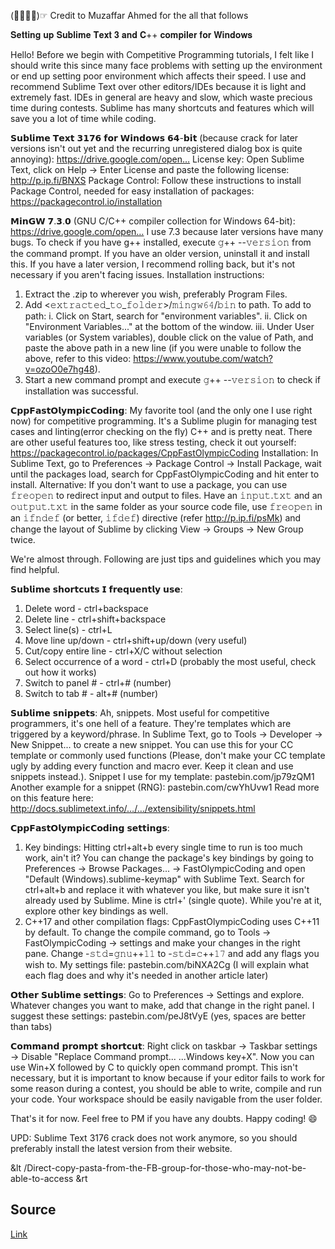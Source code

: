 (☞ﾟ∀ﾟ)☞ Credit to Muzaffar Ahmed for the all that follows

𝐒𝐞𝐭𝐭𝐢𝐧𝐠 𝐮𝐩 𝐒𝐮𝐛𝐥𝐢𝐦𝐞 𝐓𝐞𝐱𝐭 𝟑 𝐚𝐧𝐝 𝐂++ 𝐜𝐨𝐦𝐩𝐢𝐥𝐞𝐫 𝐟𝐨𝐫 𝐖𝐢𝐧𝐝𝐨𝐰𝐬

Hello!
Before we begin with Competitive Programming tutorials, I felt like I should write this since many face problems with setting up the environment or end up setting poor environment which affects their speed.
I use and recommend Sublime Text over other editors/IDEs because it is light and extremely fast. IDEs in general are heavy and slow, which waste precious time during contests. Sublime has many shortcuts and features which will save you a lot of time while coding.

𝗦𝘂𝗯𝗹𝗶𝗺𝗲 𝗧𝗲𝘅𝘁 𝟯𝟭𝟳𝟲 𝗳𝗼𝗿 𝗪𝗶𝗻𝗱𝗼𝘄𝘀 𝟲𝟰-𝗯𝗶𝘁 (because crack for later versions isn't out yet and the recurring unregistered dialog box is quite annoying):
https://drive.google.com/open…
License key:
Open Sublime Text, click on Help → Enter License and paste the following license: http://p.ip.fi/BNXS
Package Control:
Follow these instructions to install Package Control, needed for easy installation of packages: https://packagecontrol.io/installation

𝗠𝗶𝗻𝗚𝗪 𝟳.𝟯.𝟬 (GNU C/C++ compiler collection for Windows 64-bit):
https://drive.google.com/open…
I use 7.3 because later versions have many bugs.
To check if you have g++ installed, execute 𝚐++ --𝚟𝚎𝚛𝚜𝚒𝚘𝚗 from the command prompt. If you have an older version, uninstall it and install this. If you have a later version, I recommend rolling back, but it's not necessary if you aren't facing issues.
Installation instructions:
1. Extract the .zip to wherever you wish, preferably Program Files.
2. Add <𝚎𝚡𝚝𝚛𝚊𝚌𝚝𝚎𝚍_𝚝𝚘_𝚏𝚘𝚕𝚍𝚎𝚛>/𝚖𝚒𝚗𝚐𝚠𝟼𝟺/𝚋𝚒𝚗 to path. To add to path:
i. Click on Start, search for "environment variables".
ii. Click on "Environment Variables..." at the bottom of the window.
iii. Under User variables (or System variables), double click on the value of Path, and paste the above path in a new line (if you were unable to follow the above, refer to this video: https://www.youtube.com/watch?v=ozoO0e7hg48).
3. Start a new command prompt and execute 𝚐++ --𝚟𝚎𝚛𝚜𝚒𝚘𝚗 to check if installation was successful.

𝗖𝗽𝗽𝗙𝗮𝘀𝘁𝗢𝗹𝘆𝗺𝗽𝗶𝗰𝗖𝗼𝗱𝗶𝗻𝗴:
My favorite tool (and the only one I use right now) for competitive programming. It's a Sublime plugin for managing test cases and linting(error checking on the fly) C++ and is pretty neat. There are other useful features too, like stress testing, check it out yourself: https://packagecontrol.io/packages/CppFastOlympicCoding
Installation:
In Sublime Text, go to Preferences → Package Control → Install Package, wait until the packages load, search for CppFastOlympicCoding and hit enter to install.
Alternative:
If you don't want to use a package, you can use 𝚏𝚛𝚎𝚘𝚙𝚎𝚗 to redirect input and output to files. Have an 𝚒𝚗𝚙𝚞𝚝.𝚝𝚡𝚝 and an 𝚘𝚞𝚝𝚙𝚞𝚝.𝚝𝚡𝚝 in the same folder as your source code file, use 𝚏𝚛𝚎𝚘𝚙𝚎𝚗 in an 𝚒𝚏𝚗𝚍𝚎𝚏 (or better, 𝚒𝚏𝚍𝚎𝚏) directive (refer http://p.ip.fi/psMk) and change the layout of Sublime by clicking View → Groups → New Group twice.

We're almost through. Following are just tips and guidelines which you may find helpful.

𝗦𝘂𝗯𝗹𝗶𝗺𝗲 𝘀𝗵𝗼𝗿𝘁𝗰𝘂𝘁𝘀 𝗜 𝗳𝗿𝗲𝗾𝘂𝗲𝗻𝘁𝗹𝘆 𝘂𝘀𝗲:
1. Delete word - ctrl+backspace
2. Delete line - ctrl+shift+backspace
3. Select line(s) - ctrl+L
4. Move line up/down - ctrl+shift+up/down (very useful)
5. Cut/copy entire line - ctrl+X/C without selection
6. Select occurrence of a word - ctrl+D (probably the most useful, check out how it works)
7. Switch to panel # - ctrl+# (number)
8. Switch to tab # - alt+# (number)

𝗦𝘂𝗯𝗹𝗶𝗺𝗲 𝘀𝗻𝗶𝗽𝗽𝗲𝘁𝘀:
Ah, snippets. Most useful for competitive programmers, it's one hell of a feature. They're templates which are triggered by a keyword/phrase. In Sublime Text, go to Tools → Developer → New Snippet... to create a new snippet. You can use this for your CC template or commonly used functions (Please, don't make your CC template ugly by adding every function and macro ever. Keep it clean and use snippets instead.).
Snippet I use for my template: pastebin.com/jp79zQM1
Another example for a snippet (RNG): pastebin.com/cwYhUvw1
Read more on this feature here: http://docs.sublimetext.info/…/…/extensibility/snippets.html

𝗖𝗽𝗽𝗙𝗮𝘀𝘁𝗢𝗹𝘆𝗺𝗽𝗶𝗰𝗖𝗼𝗱𝗶𝗻𝗴 𝘀𝗲𝘁𝘁𝗶𝗻𝗴𝘀:
1. Key bindings:
Hitting ctrl+alt+b every single time to run is too much work, ain't it? You can change the package's key bindings by going to Preferences → Browse Packages... → FastOlympicCoding and open "Default (Windows).sublime-keymap" with Sublime Text. Search for ctrl+alt+b and replace it with whatever you like, but make sure it isn't already used by Sublime. Mine is ctrl+' (single quote). While you're at it, explore other key bindings as well.
2. C++17 and other compilation flags:
CppFastOlympicCoding uses C++11 by default. To change the compile command, go to Tools → FastOlympicCoding → settings and make your changes in the right pane. Change -𝚜𝚝𝚍=𝚐𝚗𝚞++𝟷𝟷 to -𝚜𝚝𝚍=𝚌++𝟷𝟽 and add any flags you wish to. My settings file: pastebin.com/biNXA2Cg
(I will explain what each flag does and why it's needed in another article later)

𝗢𝘁𝗵𝗲𝗿 𝗦𝘂𝗯𝗹𝗶𝗺𝗲 𝘀𝗲𝘁𝘁𝗶𝗻𝗴𝘀:
Go to Preferences → Settings and explore. Whatever changes you want to make, add that change in the right panel. I suggest these settings: pastebin.com/peJ8tVyE
(yes, spaces are better than tabs)

𝗖𝗼𝗺𝗺𝗮𝗻𝗱 𝗽𝗿𝗼𝗺𝗽𝘁 𝘀𝗵𝗼𝗿𝘁𝗰𝘂𝘁:
Right click on taskbar → Taskbar settings → Disable "Replace Command prompt... ...Windows key+X".
Now you can use Win+X followed by C to quickly open command prompt.
This isn't necessary, but it is important to know because if your editor fails to work for some reason during a contest, you should be able to write, compile and run your code. Your workspace should be easily navigable from the user folder.

That's it for now.
Feel free to PM if you have any doubts.
Happy coding! 😄

UPD: Sublime Text 3176 crack does not work anymore, so you should preferably install the latest version from their website.

&lt /Direct-copy-pasta-from-the-FB-group-for-those-who-may-not-be-able-to-access &rt

## Source
[Link](https://facebook.com/groups/BPHCCompetitiveCoding/permalink/2365719330329693/)
